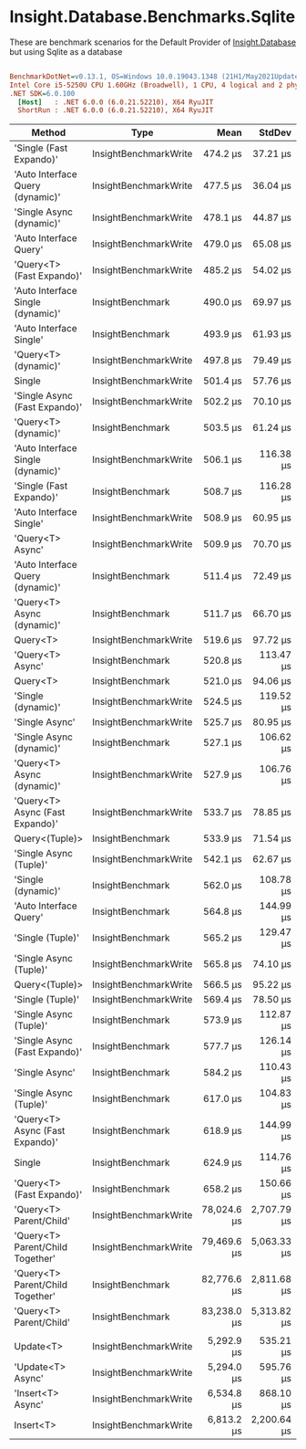 ﻿# Insight.Database.Benchmarks.Sqlite

These are benchmark scenarios for the Default Provider of [Insight.Database](https://github.com/jonwagner/Insight.Database) but using Sqlite as a database 

``` ini

BenchmarkDotNet=v0.13.1, OS=Windows 10.0.19043.1348 (21H1/May2021Update)
Intel Core i5-5250U CPU 1.60GHz (Broadwell), 1 CPU, 4 logical and 2 physical cores
.NET SDK=6.0.100
  [Host]   : .NET 6.0.0 (6.0.21.52210), X64 RyuJIT
  ShortRun : .NET 6.0.0 (6.0.21.52210), X64 RyuJIT


```
|                            Method |                  Type |        Mean |      StdDev |       Error |         Min |          Max |     Op/s | Allocated |
|---------------------------------- |---------------------- |------------:|------------:|------------:|------------:|-------------:|---------:|----------:|
|           &#39;Single (Fast Expando)&#39; | InsightBenchmarkWrite |    474.2 μs |    37.21 μs |    20.08 μs |    405.6 μs |     573.2 μs | 2,108.68 |     10 KB |
|  &#39;Auto Interface Query (dynamic)&#39; | InsightBenchmarkWrite |    477.5 μs |    36.04 μs |    19.98 μs |    412.9 μs |     568.8 μs | 2,094.33 |     10 KB |
|          &#39;Single Async (dynamic)&#39; | InsightBenchmarkWrite |    478.1 μs |    44.87 μs |    24.20 μs |    415.3 μs |     642.0 μs | 2,091.81 |     10 KB |
|            &#39;Auto Interface Query&#39; | InsightBenchmarkWrite |    479.0 μs |    65.08 μs |    34.65 μs |    424.5 μs |     762.5 μs | 2,087.88 |     10 KB |
|         &#39;Query&lt;T&gt; (Fast Expando)&#39; | InsightBenchmarkWrite |    485.2 μs |    54.02 μs |    29.14 μs |    419.6 μs |     682.5 μs | 2,060.99 |     10 KB |
| &#39;Auto Interface Single (dynamic)&#39; |      InsightBenchmark |    490.0 μs |    69.97 μs |    37.25 μs |    412.2 μs |     767.5 μs | 2,040.78 |     10 KB |
|           &#39;Auto Interface Single&#39; |      InsightBenchmark |    493.9 μs |    61.93 μs |    32.97 μs |    420.2 μs |     742.4 μs | 2,024.52 |     10 KB |
|              &#39;Query&lt;T&gt; (dynamic)&#39; | InsightBenchmarkWrite |    497.8 μs |    79.49 μs |    41.78 μs |    408.1 μs |     767.1 μs | 2,008.99 |     10 KB |
|                            Single | InsightBenchmarkWrite |    501.4 μs |    57.76 μs |    30.36 μs |    427.1 μs |     673.3 μs | 1,994.37 |     10 KB |
|     &#39;Single Async (Fast Expando)&#39; | InsightBenchmarkWrite |    502.2 μs |    70.10 μs |    37.32 μs |    431.9 μs |     763.4 μs | 1,991.23 |     10 KB |
|              &#39;Query&lt;T&gt; (dynamic)&#39; |      InsightBenchmark |    503.5 μs |    61.24 μs |    32.19 μs |    430.3 μs |     745.1 μs | 1,986.05 |     10 KB |
| &#39;Auto Interface Single (dynamic)&#39; | InsightBenchmarkWrite |    506.1 μs |   116.38 μs |    61.17 μs |    423.1 μs |     861.9 μs | 1,976.02 |     10 KB |
|           &#39;Single (Fast Expando)&#39; |      InsightBenchmark |    508.7 μs |   116.28 μs |    59.62 μs |    398.9 μs |     821.4 μs | 1,965.86 |     10 KB |
|           &#39;Auto Interface Single&#39; | InsightBenchmarkWrite |    508.9 μs |    60.95 μs |    33.33 μs |    433.4 μs |     764.2 μs | 1,964.94 |     10 KB |
|                  &#39;Query&lt;T&gt; Async&#39; | InsightBenchmarkWrite |    509.9 μs |    70.70 μs |    38.14 μs |    435.3 μs |     755.0 μs | 1,961.08 |     10 KB |
|  &#39;Auto Interface Query (dynamic)&#39; |      InsightBenchmark |    511.4 μs |    72.49 μs |    38.60 μs |    408.7 μs |     661.8 μs | 1,955.40 |     10 KB |
|        &#39;Query&lt;T&gt; Async (dynamic)&#39; |      InsightBenchmark |    511.7 μs |    66.70 μs |    36.48 μs |    440.9 μs |     715.0 μs | 1,954.14 |     10 KB |
|                          Query&lt;T&gt; | InsightBenchmarkWrite |    519.6 μs |    97.72 μs |    50.72 μs |    406.4 μs |     777.4 μs | 1,924.68 |     10 KB |
|                  &#39;Query&lt;T&gt; Async&#39; |      InsightBenchmark |    520.8 μs |   113.47 μs |    59.64 μs |    428.0 μs |   1,052.2 μs | 1,920.07 |     10 KB |
|                          Query&lt;T&gt; |      InsightBenchmark |    521.0 μs |    94.06 μs |    49.44 μs |    405.8 μs |     771.8 μs | 1,919.30 |     10 KB |
|                &#39;Single (dynamic)&#39; | InsightBenchmarkWrite |    524.5 μs |   119.52 μs |    62.82 μs |    409.1 μs |   1,037.2 μs | 1,906.73 |     10 KB |
|                    &#39;Single Async&#39; | InsightBenchmarkWrite |    525.7 μs |    80.95 μs |    43.10 μs |    432.1 μs |     774.9 μs | 1,902.21 |      9 KB |
|          &#39;Single Async (dynamic)&#39; |      InsightBenchmark |    527.1 μs |   106.62 μs |    55.34 μs |    436.2 μs |     903.8 μs | 1,897.30 |     10 KB |
|        &#39;Query&lt;T&gt; Async (dynamic)&#39; | InsightBenchmarkWrite |    527.9 μs |   106.76 μs |    56.12 μs |    433.4 μs |     908.7 μs | 1,894.13 |     10 KB |
|   &#39;Query&lt;T&gt; Async (Fast Expando)&#39; | InsightBenchmarkWrite |    533.7 μs |    78.85 μs |    41.98 μs |    448.4 μs |     752.2 μs | 1,873.82 |     10 KB |
|                    Query&lt;(Tuple)&gt; |      InsightBenchmark |    533.9 μs |    71.54 μs |    37.13 μs |    451.5 μs |     725.2 μs | 1,872.93 |     11 KB |
|            &#39;Single Async (Tuple)&#39; | InsightBenchmarkWrite |    542.1 μs |    62.67 μs |    33.81 μs |    477.3 μs |     818.6 μs | 1,844.58 |     11 KB |
|                &#39;Single (dynamic)&#39; |      InsightBenchmark |    562.0 μs |   108.78 μs |    55.77 μs |    422.1 μs |     735.9 μs | 1,779.25 |     10 KB |
|            &#39;Auto Interface Query&#39; |      InsightBenchmark |    564.8 μs |   144.99 μs |    78.22 μs |    439.5 μs |   1,021.0 μs | 1,770.55 |     10 KB |
|                  &#39;Single (Tuple)&#39; |      InsightBenchmark |    565.2 μs |   129.47 μs |    67.20 μs |    432.2 μs |   1,064.5 μs | 1,769.23 |     11 KB |
|            &#39;Single Async (Tuple)&#39; | InsightBenchmarkWrite |    565.8 μs |    74.10 μs |    39.45 μs |    457.9 μs |     749.5 μs | 1,767.47 |     11 KB |
|                    Query&lt;(Tuple)&gt; | InsightBenchmarkWrite |    566.5 μs |    95.22 μs |    48.24 μs |    442.4 μs |     852.1 μs | 1,765.36 |     11 KB |
|                  &#39;Single (Tuple)&#39; | InsightBenchmarkWrite |    569.4 μs |    78.50 μs |    41.80 μs |    474.4 μs |     758.3 μs | 1,756.24 |     11 KB |
|            &#39;Single Async (Tuple)&#39; |      InsightBenchmark |    573.9 μs |   112.87 μs |    59.32 μs |    476.0 μs |     984.0 μs | 1,742.34 |     11 KB |
|     &#39;Single Async (Fast Expando)&#39; |      InsightBenchmark |    577.7 μs |   126.14 μs |    65.47 μs |    428.1 μs |     850.4 μs | 1,731.00 |     10 KB |
|                    &#39;Single Async&#39; |      InsightBenchmark |    584.2 μs |   110.43 μs |    58.79 μs |    438.5 μs |     789.4 μs | 1,711.60 |     10 KB |
|            &#39;Single Async (Tuple)&#39; |      InsightBenchmark |    617.0 μs |   104.83 μs |    53.75 μs |    503.1 μs |     899.8 μs | 1,620.73 |     11 KB |
|   &#39;Query&lt;T&gt; Async (Fast Expando)&#39; |      InsightBenchmark |    618.9 μs |   144.99 μs |    74.34 μs |    430.9 μs |     924.6 μs | 1,615.80 |     10 KB |
|                            Single |      InsightBenchmark |    624.9 μs |   114.76 μs |    58.84 μs |    425.1 μs |     837.5 μs | 1,600.24 |     10 KB |
|         &#39;Query&lt;T&gt; (Fast Expando)&#39; |      InsightBenchmark |    658.2 μs |   150.66 μs |    75.44 μs |    409.6 μs |   1,035.3 μs | 1,519.30 |     10 KB |
|           &#39;Query&lt;T&gt; Parent/Child&#39; | InsightBenchmarkWrite | 78,024.6 μs | 2,707.79 μs | 1,423.20 μs | 73,864.3 μs |  89,493.9 μs |    12.82 |     24 KB |
|  &#39;Query&lt;T&gt; Parent/Child Together&#39; | InsightBenchmarkWrite | 79,469.6 μs | 5,063.33 μs | 2,628.03 μs | 74,153.6 μs |  95,412.9 μs |    12.58 |     24 KB |
|  &#39;Query&lt;T&gt; Parent/Child Together&#39; |      InsightBenchmark | 82,776.6 μs | 2,811.68 μs | 1,477.81 μs | 78,606.5 μs |  89,619.3 μs |    12.08 |     24 KB |
|           &#39;Query&lt;T&gt; Parent/Child&#39; |      InsightBenchmark | 83,238.0 μs | 5,313.82 μs | 2,692.04 μs | 74,306.7 μs | 101,572.3 μs |    12.01 |     24 KB |
|                                   |                       |             |             |             |             |              |          |           |
|                         Update&lt;T&gt; | InsightBenchmarkWrite |  5,292.9 μs |   535.21 μs |   271.14 μs |  4,235.5 μs |   6,367.1 μs |   188.93 |      9 KB |
|                 &#39;Update&lt;T&gt; Async&#39; | InsightBenchmarkWrite |  5,294.0 μs |   595.76 μs |   309.22 μs |  4,319.1 μs |   7,148.9 μs |   188.89 |     10 KB |
|                 &#39;Insert&lt;T&gt; Async&#39; | InsightBenchmarkWrite |  6,534.8 μs |   868.10 μs |   468.34 μs |  5,246.3 μs |   8,809.9 μs |   153.03 |      9 KB |
|                         Insert&lt;T&gt; | InsightBenchmarkWrite |  6,813.2 μs | 2,200.64 μs | 1,142.21 μs |  4,689.1 μs |  16,994.5 μs |   146.77 |      8 KB |
